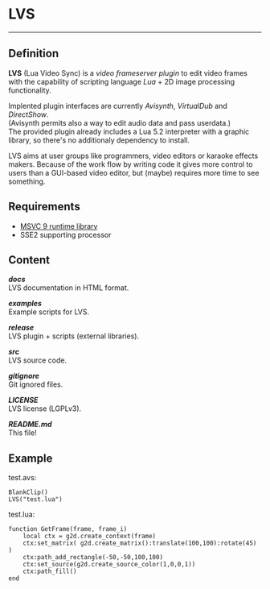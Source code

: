 # LVS
---
## Definition
**LVS** (Lua Video Sync) is a *video frameserver plugin* to edit video frames 
with the capability of scripting language *Lua* + 2D image processing functionality.

Implented plugin interfaces are currently *Avisynth*, *VirtualDub* and *DirectShow*.  
(Avisynth permits also a way to edit audio data and pass userdata.)  
The provided plugin already includes a Lua 5.2 interpreter with a graphic library, 
so there's no additionaly dependency to install.

LVS aims at user groups like programmers, video editors or karaoke effects makers. 
Because of the work flow by writing code it gives more control to users than a GUI-based video editor, 
but (maybe) requires more time to see something.


## Requirements
* [MSVC 9 runtime library](http://www.microsoft.com/de-de/download/details.aspx?id=29)
* SSE2 supporting processor


## Content
***docs***  
LVS documentation in HTML format.

***examples***  
Example scripts for LVS.

***release***  
LVS plugin + scripts (external libraries).

***src***  
LVS source code.

***gitignore***  
Git ignored files.

***LICENSE***  
LVS license (LGPLv3).

***README.md***  
This file!


## Example
test.avs:

    BlankClip()
    LVS("test.lua")

test.lua:

    function GetFrame(frame, frame_i)
    	local ctx = g2d.create_context(frame)
    	ctx:set_matrix( g2d.create_matrix():translate(100,100):rotate(45) )
    	ctx:path_add_rectangle(-50,-50,100,100)
    	ctx:set_source(g2d.create_source_color(1,0,0,1))
    	ctx:path_fill()
    end